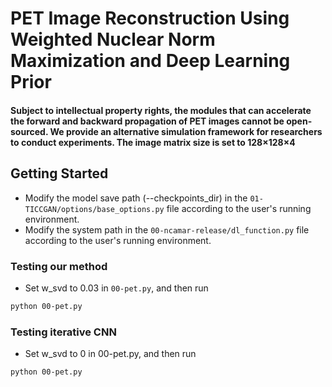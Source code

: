 # PET Image Reconstruction Using Weighted Nuclear Norm Maximization and Deep Learning Prior

#### Subject to intellectual property rights, the modules that can accelerate the forward and backward propagation of PET images cannot be open-sourced. We provide an alternative simulation framework for researchers to conduct experiments. The image matrix size is set to 128×128×4

## Getting Started
- Modify the model save path (--checkpoints_dir) in the `01-TICCGAN/options/base_options.py` file according to the user's running environment.
- Modify the system path in the `00-ncamar-release/dl_function.py` file according to the user's running environment.

### Testing our method
- Set w_svd to 0.03 in `00-pet.py`, and then run
```bash
python 00-pet.py
```

### Testing iterative CNN
- Set w_svd to 0 in 00-pet.py, and then run
```bash
python 00-pet.py
```
